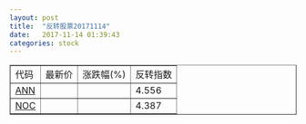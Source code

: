 ```yaml
---
layout: post
title:  "反转股票20171114"
date:   2017-11-14 01:39:43
categories: stock
---
```


<script type="text/javascript">
var stockList = []
stockList.push('gb_ann');
stockList.push('gb_noc');
</script>

<table border="1">
 <tr>
 <td>代码</td>
  <td>最新价</td>
  <td>涨跌幅(%)</td>
 <td>反转指数</td>
</tr>
  <tr id="ann"><td><a href="http://stock.finance.sina.com.cn/usstock/quotes/ANN.html" target="_blank">ANN</a></td><td></td><td></td><td>4.556</td></tr>
  <tr id="noc"><td><a href="http://stock.finance.sina.com.cn/usstock/quotes/NOC.html" target="_blank">NOC</a></td><td></td><td></td><td>4.387</td></tr>
</table>
